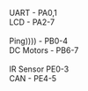 UART - PA0,1<br>
LCD  - PA2-7<br>
<br>
Ping)))) - PB0-4<br>
DC Motors - PB6-7<br>
<br>
IR Sensor PE0-3<br>
CAN - PE4-5